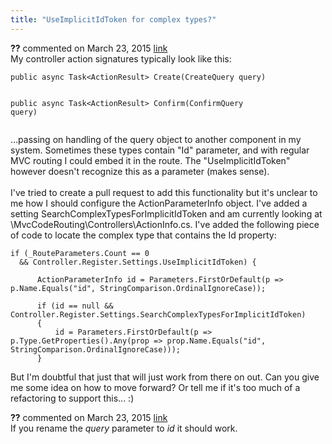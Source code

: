 ```yaml
---
title: "UseImplicitIdToken for complex types?"
---
```

<div id="post1386129" class="discussion-comment op">
   <div class="discussion-header"><b>??</b> commented on 
      <time datetime="2015-03-23T03:28:06.247-07:00" title="2015-03-23T03:28:06.247-07:00">March 23, 2015</time> <a href="#1386129" class="post-link">link</a></div>
   <div class="discussion-message">My controller action signatures typically look like this:<br />
<pre><code>public async Task&lt;ActionResult&gt; Create(CreateQuery query)

public async Task&lt;ActionResult&gt; Confirm(ConfirmQuery query)</code></pre>

...passing on handling of the query object to another component in my system. Sometimes these types contain &quot;Id&quot; parameter, and with regular MVC routing I could embed it in the route. The &quot;UseImplicitIdToken&quot; however doesn't recognize this as a parameter (makes sense).<br />
<br />
I've tried to create a pull request to add this functionality but it's unclear to me how I should configure the ActionParameterInfo object. I've added a setting SearchComplexTypesForImplicitIdToken and am currently looking at \MvcCodeRouting\Controllers\ActionInfo.cs. I've added the following piece of code to locate the complex type that contains the Id property:<br />
<pre><code>if (_RouteParameters.Count == 0
  &amp;&amp; Controller.Register.Settings.UseImplicitIdToken) {

      ActionParameterInfo id = Parameters.FirstOrDefault(p =&gt; p.Name.Equals(&quot;id&quot;, StringComparison.OrdinalIgnoreCase));

      if (id == null &amp;&amp; Controller.Register.Settings.SearchComplexTypesForImplicitIdToken)
      {
          id = Parameters.FirstOrDefault(p =&gt; p.Type.GetProperties().Any(prop =&gt; prop.Name.Equals(&quot;id&quot;, StringComparison.OrdinalIgnoreCase)));
      }</code></pre>

But I'm doubtful that just that will just work from there on out. Can you give me some idea on how to move forward? Or tell me if it's too much of a refactoring to support this... :)<br />
</div>
</div>
<div id="post1390038" class="discussion-comment">
   <div class="discussion-header"><b>??</b> commented on 
      <time datetime="2015-03-23T07:42:24.897-07:00" title="2015-03-23T07:42:24.897-07:00">March 23, 2015</time> <a href="#1390038" class="post-link">link</a></div>
   <div class="discussion-message">If you rename the <em>query</em> parameter to <em>id</em> it should work.<br />
</div>
</div>